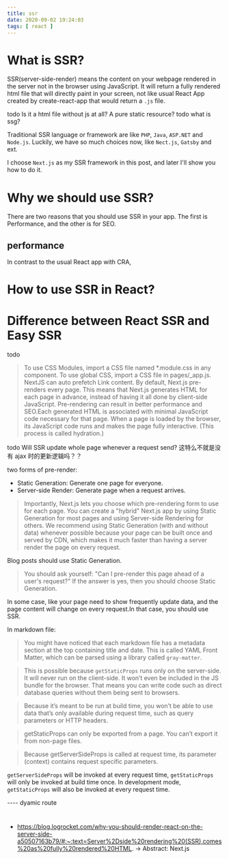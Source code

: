 ```yaml
---
title: ssr
date: 2020-09-02 19:24:03
tags: [ react ]
---
```

# What is SSR?
SSR(server-side-render) means the content on your webpage rendered in the server not in the browser using JavaScript. It will return a fully rendered html file that will directly paint in your screen, not like usual React App created by create-react-app that would return a `.js` file.

todo Is it a html file without js at all? A pure static resource?
todo what is ssg?

Traditional SSR language or framework are like `PHP`, `Java`, `ASP.NET` and `Node.js`. Luckily, we have so much choices now, like `Nect.js`, `Gatsby` and ext. 

I choose `Next.js` as my SSR framework in this post, and later I'll show you how to do it.

# Why we should use SSR?
There are two reasons that you should use SSR in your app. The first is Performance, and the other is for SEO.

## performance
In contrast to the usual React app with CRA, 

# How to use SSR in React?

# Difference between React SSR and Easy SSR

todo
> To use CSS Modules, import a CSS file named *.module.css in any component.
To use global CSS, import a CSS file in pages/_app.js.
> NextJS can auto prefetch Link content.
> By default, Next.js pre-renders every page. This means that Next.js generates HTML for each page in advance, instead of having it all done by client-side JavaScript. Pre-rendering can result in better performance and SEO.Each generated HTML is associated with minimal JavaScript code necessary for that page. When a page is loaded by the browser, its JavaScript code runs and makes the page fully interactive. (This process is called hydration.)

todo Will SSR update whole page whenever a request send?
这特么不就是没有 ajax 时的更新逻辑吗？？

two forms of pre-render:
- Static Generation: Generate one page for everyone.
- Server-side Render: Generate page when a request arrives.

> Importantly, Next.js lets you choose which pre-rendering form to use for each page. You can create a "hybrid" Next.js app by using Static Generation for most pages and using Server-side Rendering for others.
> We recommend using Static Generation (with and without data) whenever possible because your page can be built once and served by CDN, which makes it much faster than having a server render the page on every request.

Blog posts should use Static Generation.

> You should ask yourself: "Can I pre-render this page ahead of a user's request?" If the answer is yes, then you should choose Static Generation.

In some case, like your page need to show frequently update data, and the page content will change on every request.In that case, you should use SSR.

In markdown file:
> You might have noticed that each markdown file has a metadata section at the top containing title and date. This is called YAML Front Matter, which can be parsed using a library called `gray-matter`.

> This is possible because `getStaticProps` runs only on the server-side. It will never run on the client-side. It won’t even be included in the JS bundle for the browser. That means you can write code such as direct database queries without them being sent to browsers.

> Because it’s meant to be run at build time, you won’t be able to use data that’s only available during request time, such as query parameters or HTTP headers.

> getStaticProps can only be exported from a page. You can’t export it from non-page files.

> Because getServerSideProps is called at request time, its parameter (context) contains request specific parameters.

`getServerSideProps` will be invoked at every request time, `getStaticProps` will only be invoked at build time once.
In development mode, `getStaticProps` will also be invoked at every request time.

---- dyamic route


<!-- =========================================== -->

# 
- https://blog.logrocket.com/why-you-should-render-react-on-the-server-side-a50507163b79/#:~:text=Server%2Dside%20rendering%20(SSR),comes%20as%20fully%20rendered%20HTML.
-> Abstract: Next.js